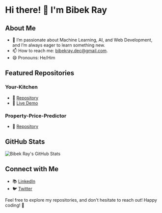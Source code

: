 # Hi there! 👋 I'm Bibek Ray

<!--
**Bibek-Ray/Bibek-Ray** is a ✨ _special_ ✨ repository because its `README.md` (this file) appears on your GitHub profile.
-->

## About Me

- 🌱 I’m passionate about Machine Learning, AI, and Web Development, and I’m always eager to learn something new.
- 📫 How to reach me: bibekray.dec@gmail.com.
- 😄 Pronouns: He/Him

## Featured Repositories

### Your-Kitchen

- 📂 [Repository](https://github.com/Bibek-Ray/Your-Kitchen)
- 🚀 [Live Demo](https://your-kitchen.onrender.com/)

### Property-Price-Predictor

- 📂 [Repository](https://github.com/Bibek-Ray/Property-Price-Predictor)

## GitHub Stats

![Bibek Ray's GitHub Stats](https://github-readme-stats.vercel.app/api?username=Bibek-Ray&show_icons=true&theme=dark)

## Connect with Me

- 📚 [LinkedIn](https://www.linkedin.com/in/bibek-ray-061727220/)
- 🐦 [Twitter](https://twitter.com/major_ray291)

Feel free to explore my repositories, and don't hesitate to reach out! Happy coding! 🚀
